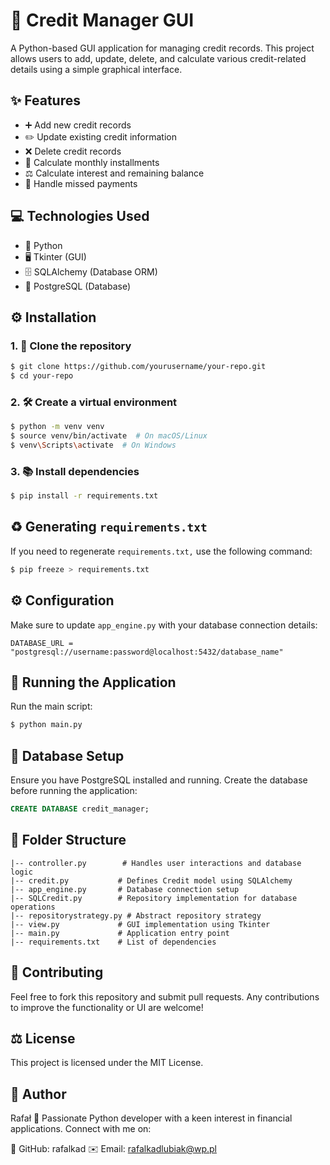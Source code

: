 # 💼 Credit Manager GUI

A Python-based GUI application for managing credit records. This project allows users to add, update, delete, and calculate various credit-related details using a simple graphical interface.

## ✨ Features

- ➕ Add new credit records
- ✏️ Update existing credit information
- ❌ Delete credit records
- 💸 Calculate monthly installments
- ⚖️ Calculate interest and remaining balance
- 🚫 Handle missed payments

## 💻 Technologies Used

- 🐍 Python
- 🖥️ Tkinter (GUI)
- 🗄️ SQLAlchemy (Database ORM)
- 🏦 PostgreSQL (Database)

## ⚙️ Installation

### 1. 🔄 Clone the repository

```bash
$ git clone https://github.com/yourusername/your-repo.git
$ cd your-repo
```

### 2. 🛠️ Create a virtual environment

```bash
$ python -m venv venv
$ source venv/bin/activate  # On macOS/Linux
$ venv\Scripts\activate  # On Windows
```

### 3. 📚 Install dependencies

```bash
$ pip install -r requirements.txt
```

## ♻️ Generating `requirements.txt`

If you need to regenerate `requirements.txt,` use the following command:

```bash
$ pip freeze > requirements.txt
```

## ⚙️ Configuration

Make sure to update `app_engine.py` with your database connection details:

```
DATABASE_URL = "postgresql://username:password@localhost:5432/database_name"
```

## 🌟 Running the Application

Run the main script:

```bash
$ python main.py
```

## 📁 Database Setup

Ensure you have PostgreSQL installed and running. Create the database before running the application:


```sql
CREATE DATABASE credit_manager;
```

## 📂 Folder Structure

```
|-- controller.py        # Handles user interactions and database logic
|-- credit.py           # Defines Credit model using SQLAlchemy
|-- app_engine.py       # Database connection setup
|-- SQLCredit.py        # Repository implementation for database operations
|-- repositorystrategy.py # Abstract repository strategy
|-- view.py             # GUI implementation using Tkinter
|-- main.py             # Application entry point
|-- requirements.txt    # List of dependencies
```

## 🤝 Contributing

Feel free to fork this repository and submit pull requests. Any contributions to improve the functionality or UI are welcome!

## ⚖️ License

This project is licensed under the MIT License.

## 👤 Author

Rafał 🚀 Passionate Python developer with a keen interest in financial applications. Connect with me on:

🐙 GitHub: rafalkad
✉️ Email: rafalkadlubiak@wp.pl